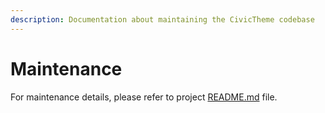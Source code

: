 ```yaml
---
description: Documentation about maintaining the CivicTheme codebase
---
```


# Maintenance

For maintenance details, please refer to project [README.md](https://github.com/salsadigitalauorg/civictheme\_source/blob/develop/README.md#local-environment-setup) file.
